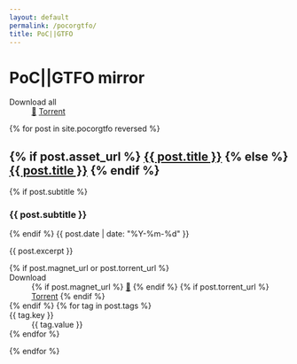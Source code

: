 ```yaml
---
layout: default
permalink: /pocorgtfo/
title: PoC||GTFO
---
```


<div class="home">
  <h1>PoC||GTFO mirror</h1>
  <dl>
    <dt>Download all</dt>
    <dd>
      <a href="magnet:?xt=urn:btmh:12207b07c0a01ae13efb5a75044e794451955b6cbf67bdcab1ffa6d03a31fc380253&tr=udp%3A//tracker.stribik.technology%3A6969&ws=https%3A//blog.stribik.technology/assets/&dn=pocorgtfo">🧲</a>
      <a href="/assets/pocorgtfo/pocorgtfo.torrent">Torrent</a>
    </dd>
  </dl>
  {% for post in site.pocorgtfo reversed %}
  <article class="external">
    <h2>
      {% if post.asset_url %}
      <a class="post-link" href="/assets{{ post.asset_url }}" target="_blank">{{ post.title }}</a>
      {% else %}
      <a class="post-link" href="{{ post.url }}">{{ post.title }}</a>
      {% endif %}
    </h2>
    {% if post.subtitle %}
    <h3>{{ post.subtitle }}</h3>
    {% endif %}
    <time class="post-meta">{{ post.date | date: "%Y-%m-%d" }}</time>
    <p>{{ post.excerpt }}</p>
    <dl>
      {% if post.magnet_url or post.torrent_url %}
      <dt>Download</dt>
      <dd>
        {% if post.magnet_url %}
        <a href="{{ post.magnet_url }}">🧲</a>
        {% endif %}
        {% if post.torrent_url %}
        <a href="/assets{{ post.torrent_url }}">Torrent</a>
        {% endif %}
      </dd>
      {% endif %}
      {% for tag in post.tags %}
      <dt>{{ tag.key }}</dt>
      <dd>{{ tag.value }}</dd>
      {% endfor %}
    </dl>
  </article>
  {% endfor %}
</div>
